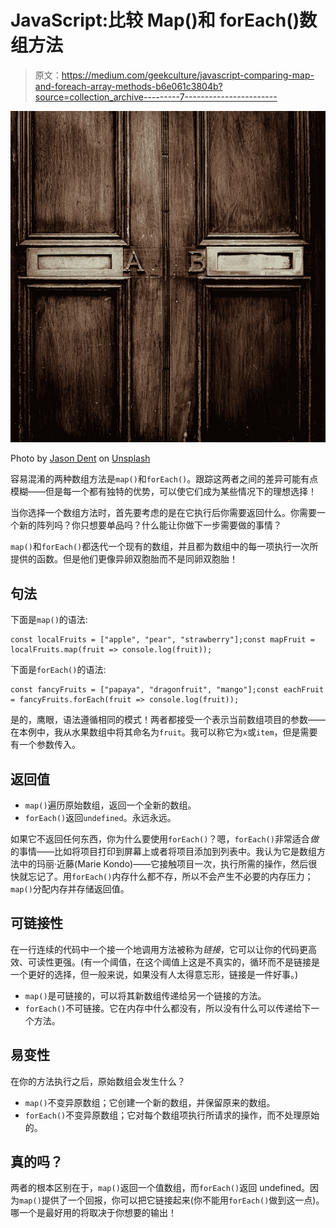 # JavaScript:比较 Map()和 forEach()数组方法

> 原文：<https://medium.com/geekculture/javascript-comparing-map-and-foreach-array-methods-b6e061c3804b?source=collection_archive---------7----------------------->

![](img/ad395bf8120d5dd99591dd35d1f40212.png)

Photo by [Jason Dent](https://unsplash.com/@jdent?utm_source=medium&utm_medium=referral) on [Unsplash](https://unsplash.com?utm_source=medium&utm_medium=referral)

容易混淆的两种数组方法是`map()`和`forEach()`。跟踪这两者之间的差异可能有点模糊——但是每一个都有独特的优势，可以使它们成为某些情况下的理想选择！

当你选择一个数组方法时，首先要考虑的是在它执行后你需要返回什么。你需要一个新的阵列吗？你只想要单品吗？什么能让你做下一步需要做的事情？

`map()`和`forEach()`都迭代一个现有的数组，并且都为数组中的每一项执行一次所提供的函数。但是他们更像异卵双胞胎而不是同卵双胞胎！

## 句法

下面是`map()`的语法:

```
const localFruits = ["apple", "pear", "strawberry"];const mapFruit = localFruits.map(fruit => console.log(fruit));
```

下面是`forEach()`的语法:

```
const fancyFruits = ["papaya", "dragonfruit", "mango"];const eachFruit = fancyFruits.forEach(fruit => console.log(fruit));
```

是的，鹰眼，语法遵循相同的模式！两者都接受一个表示当前数组项目的参数——在本例中，我从水果数组中将其命名为`fruit`。我可以称它为`x`或`item`，但是需要有一个参数传入。

## 返回值

*   `map()`遍历原始数组，返回一个全新的数组。
*   `forEach()`返回`undefined`。永远永远。

如果它不返回任何东西，你为什么要使用`forEach()`？嗯，`forEach()`非常适合*做*的事情——比如将项目打印到屏幕上或者将项目添加到列表中。我认为它是数组方法中的玛丽·近藤(Marie Kondo)——它接触项目一次，执行所需的操作，然后很快就忘记了。用`forEach()`内存什么都不存，所以不会产生不必要的内存压力；`map()`分配内存并存储返回值。

## 可链接性

在一行连续的代码中一个接一个地调用方法被称为*链接*，它可以让你的代码更高效、可读性更强。(有一个阈值，在这个阈值上这是不真实的，循环而不是链接是一个更好的选择，但一般来说，如果没有人太得意忘形，链接是一件好事。)

*   `map()`是可链接的，可以将其新数组传递给另一个链接的方法。
*   `forEach()`不可链接。它在内存中什么都没有，所以没有什么可以传递给下一个方法。

## 易变性

在你的方法执行之后，原始数组会发生什么？

*   `map()`不变异原数组；它创建一个新的数组，并保留原来的数组。
*   `forEach()`不变异原数组；它对每个数组项执行所请求的操作，而不处理原始的。

## 真的吗？

两者的根本区别在于，`map()`返回一个值数组，而`forEach()`返回 undefined。因为`map()`提供了一个回报，你可以把它链接起来(你不能用`forEach()`做到这一点)。哪一个是最好用的将取决于你想要的输出！